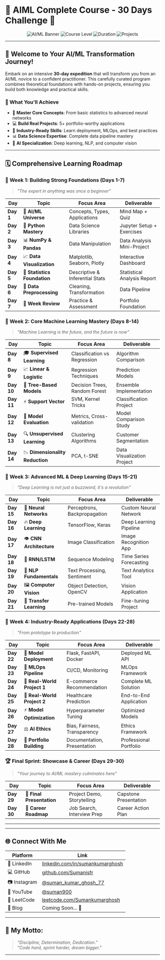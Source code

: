 # 🎯 AIML Complete Course - 30 Days Challenge 🚀

<div align="center">

![AI/ML Banner](https://img.shields.io/badge/AI%2FML-30%20Days%20Challenge-blue?style=for-the-badge&logo=python&logoColor=white)
![Course Level](https://img.shields.io/badge/Level-Beginner%20to%20Advanced-green?style=for-the-badge)
![Duration](https://img.shields.io/badge/Duration-30%20Days-orange?style=for-the-badge)
![Projects](https://img.shields.io/badge/Projects-5%2B-red?style=for-the-badge)

</div>

---

## 🌟 Welcome to Your AI/ML Transformation Journey!

Embark on an intensive **30-day expedition** that will transform you from an AI/ML novice to a confident practitioner. This carefully curated program combines theoretical foundations with hands-on projects, ensuring you build both knowledge and practical skills.

### 🎯 What You'll Achieve
- 🧠 **Master Core Concepts**: From basic statistics to advanced neural networks
- 💻 **Build Real Projects**: 5+ portfolio-worthy applications
- 🚀 **Industry-Ready Skills**: Learn deployment, MLOps, and best practices
- 📊 **Data Science Expertise**: Complete data pipeline mastery
- 🤖 **AI Specialization**: Deep learning, NLP, and computer vision

---

## 🗓️ Comprehensive Learning Roadmap

### 🔰 **Week 1: Building Strong Foundations** (Days 1-7)
> *"The expert in anything was once a beginner"*

| Day | Topic | Focus Area | Deliverable |
|-----|-------|------------|-------------|
| **Day 1** | 🎯 **AI/ML Universe** | Concepts, Types, Applications | Mind Map + Quiz |
| **Day 2** | 🐍 **Python Mastery** | Data Science Libraries | Jupyter Setup + Exercises |
| **Day 3** | 📊 **NumPy & Pandas** | Data Manipulation | Data Analysis Mini-Project |
| **Day 4** | 📈 **Data Visualization** | Matplotlib, Seaborn, Plotly | Interactive Dashboard |
| **Day 5** | 📐 **Statistics Foundation** | Descriptive & Inferential Stats | Statistical Analysis Report |
| **Day 6** | 🔧 **Data Preprocessing** | Cleaning, Transformation | Data Pipeline |
| **Day 7** | 📝 **Week Review** | Practice & Assessment | Portfolio Foundation |

### 🎯 **Week 2: Core Machine Learning Mastery** (Days 8-14)
> *"Machine Learning is the future, and the future is now"*

| Day | Topic | Focus Area | Deliverable |
|-----|-------|------------|-------------|
| **Day 8** | 🎓 **Supervised Learning** | Classification vs Regression | Algorithm Comparison |
| **Day 9** | 📈 **Linear & Logistic** | Regression Techniques | Prediction Models |
| **Day 10** | 🌳 **Tree-Based Models** | Decision Trees, Random Forest | Ensemble Implementation |
| **Day 11** | ⚡ **Support Vector** | SVM, Kernel Tricks | Classification Project |
| **Day 12** | 🎯 **Model Evaluation** | Metrics, Cross-validation | Model Comparison Study |
| **Day 13** | 🔍 **Unsupervised Learning** | Clustering Algorithms | Customer Segmentation |
| **Day 14** | 📉 **Dimensionality Reduction** | PCA, t-SNE | Data Visualization Project |

### 🚀 **Week 3: Advanced ML & Deep Learning** (Days 15-21)
> *"Deep Learning is not just a buzzword, it's a revolution"*

| Day | Topic | Focus Area | Deliverable |
|-----|-------|------------|-------------|
| **Day 15** | 🧠 **Neural Networks** | Perceptrons, Backpropagation | Custom Neural Network |
| **Day 16** | 🔥 **Deep Learning** | TensorFlow, Keras | Deep Learning Pipeline |
| **Day 17** | 👁️ **CNN Architecture** | Image Classification | Image Recognition App |
| **Day 18** | 🔄 **RNN/LSTM** | Sequence Modeling | Time Series Forecasting |
| **Day 19** | 💬 **NLP Fundamentals** | Text Processing, Sentiment | Text Analytics Tool |
| **Day 20** | 🖼️ **Computer Vision** | Object Detection, OpenCV | Vision Application |
| **Day 21** | 🎯 **Transfer Learning** | Pre-trained Models | Fine-tuning Project |

### 💼 **Week 4: Industry-Ready Applications** (Days 22-28)
> *"From prototype to production"*

| Day | Topic | Focus Area | Deliverable |
|-----|-------|------------|-------------|
| **Day 22** | 🚀 **Model Deployment** | Flask, FastAPI, Docker | Deployed ML API |
| **Day 23** | 🔄 **MLOps Pipeline** | CI/CD, Monitoring | MLOps Framework |
| **Day 24** | 🎯 **Real-World Project 1** | E-commerce Recommendation | Complete ML Solution |
| **Day 25** | 🎯 **Real-World Project 2** | Healthcare Prediction | End-to-End Application |
| **Day 26** | ⚡ **Model Optimization** | Hyperparameter Tuning | Optimized Models |
| **Day 27** | ⚖️ **AI Ethics** | Bias, Fairness, Transparency | Ethics Framework |
| **Day 28** | 📁 **Portfolio Building** | Documentation, Presentation | Professional Portfolio |

### 🏆 **Final Sprint: Showcase & Career** (Days 29-30)
> *"Your journey to AI/ML mastery culminates here"*

| Day | Topic | Focus Area | Deliverable |
|-----|-------|------------|-------------|
| **Day 29** | 🎤 **Final Presentation** | Project Demo, Storytelling | Capstone Presentation |
| **Day 30** | 🎯 **Career Roadmap** | Job Search, Interview Prep | Career Action Plan |

---

---

## 🌐 Connect With Me

| Platform | Link |
|----------|------|
| 💼 LinkedIn | [linkedin.com/in/sumankumarghosh](https://www.linkedin.com/in/suman-kumar-ghosh/) |
| 💻 GitHub | [github.com/Sumanisfr](https://github.com/Sumanisfr) |
| 📷 Instagram | [@suman_kumar_ghosh_77](https://instagram.com/suman_kumar_ghosh_77) |
| 🎥 YouTube | [@suman900](https://www.youtube.com/@suman900.) |
| 🧠 LeetCode | [leetcode.com/Sumankumarghosh](https://leetcode.com/Sumankumarghosh) |
| 🧠 Blog | Coming Soon... 📝 |

---

## 💪 My Motto:
> *“Discipline, Determination, Dedication.”*  
> *"Code hard, sprint harder, dream bigger."*

---
